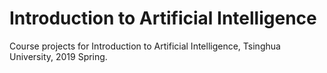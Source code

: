 # Introduction to Artificial Intelligence
Course projects for Introduction to Artificial Intelligence, Tsinghua University, 2019 Spring.
